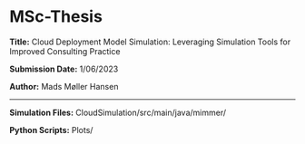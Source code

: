 # MSc-Thesis
**Title:** Cloud Deployment Model Simulation: Leveraging Simulation Tools for Improved Consulting Practice 

**Submission Date:** 1/06/2023

**Author:** Mads Møller Hansen 

---
**Simulation Files:** CloudSimulation/src/main/java/mimmer/

**Python Scripts:** Plots/ 

